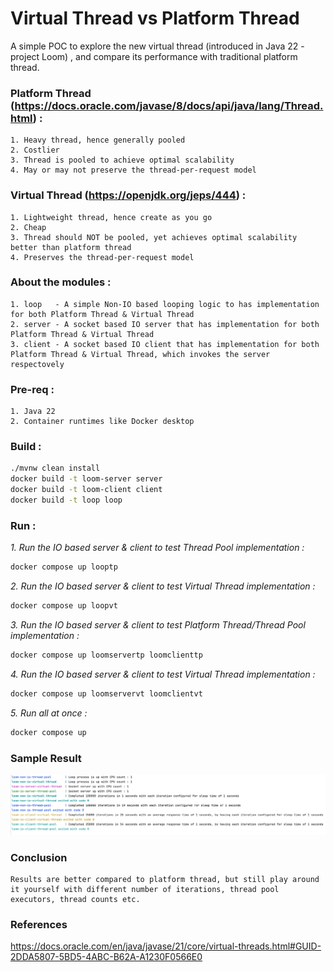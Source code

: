 # Virtual Thread vs Platform Thread

A simple POC to explore the new virtual thread (introduced in Java 22 - project Loom) , and compare its performance with traditional platform thread.

### Platform Thread (https://docs.oracle.com/javase/8/docs/api/java/lang/Thread.html) :
    1. Heavy thread, hence generally pooled
    2. Costlier
    3. Thread is pooled to achieve optimal scalability
    4. May or may not preserve the thread-per-request model

### Virtual Thread (https://openjdk.org/jeps/444) :
    1. Lightweight thread, hence create as you go
    2. Cheap
    3. Thread should NOT be pooled, yet achieves optimal scalability better than platform thread
    4. Preserves the thread-per-request model

### About the modules :
    1. loop   - A simple Non-IO based looping logic to has implementation for both Platform Thread & Virtual Thread
    2. server - A socket based IO server that has implementation for both Platform Thread & Virtual Thread
    3. client - A socket based IO client that has implementation for both Platform Thread & Virtual Thread, which invokes the server respectovely

### Pre-req :
    1. Java 22
    2. Container runtimes like Docker desktop

### Build :
``` bash
./mvnw clean install
docker build -t loom-server server
docker build -t loom-client client
docker build -t loop loop
```

### Run :
_1. Run the IO based server & client to test Thread Pool implementation :_
``` bash
docker compose up looptp 
```
_2. Run the IO based server & client to test Virtual Thread implementation :_
``` bash
docker compose up loopvt
```
_3. Run the IO based server & client to test Platform Thread/Thread Pool implementation :_
``` bash
docker compose up loomservertp loomclienttp
```
_4. Run the IO based server & client to test Virtual Thread implementation :_
``` bash
docker compose up loomservervt loomclientvt 
```
_5. Run all at once :_
``` bash
docker compose up
```

### Sample Result
![img.png](perf_nums.png)
### Conclusion
    Results are better compared to platform thread, but still play around it yourself with different number of iterations, thread pool executors, thread counts etc.

### References
https://docs.oracle.com/en/java/javase/21/core/virtual-threads.html#GUID-2DDA5807-5BD5-4ABC-B62A-A1230F0566E0